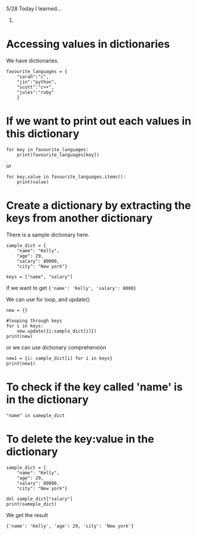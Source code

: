 5/28 Today I learned...

1.

# Accessing values in dictionaries

We have dictionaries.
```
favourite_languages = {
    "sarah":"c",
    "jin":"python",
    "scott":"c++",
    "jules":"ruby"
    } 
```

# If we want to print out each values in this dictionary

```
for key in favourite_languages:
    print(favourite_languages[key])
```
or
```
for key,value in favourite_languages.items():
    print(value)
```

# Create a dictionary by extracting the keys from another dictionary
There is a sample dictionary here.
```
sample_dict = {
    "name": "Kelly",
    "age": 29,
    "salary": 80000,
    "city": "New york"}
```
```
keys = ["name", "salary"]
```
if we want to get ```{'name': 'Kelly', 'salary': 8000}```

We can use for loop, and update()
```
new = {}

#looping through keys
for i in keys:
    new.update({i:sample_dict[i]})
print(new)
```

or we can use dictionary comprehension
```
new1 = {i: sample_dict[i] for i in keys}
print(new1)
```


# To check if the key called 'name' is in the dictionary

```
"name" in sameple_dict
```

# To delete the key:value in the dictionary

```
sample_dict = {
    "name": "Kelly",
    "age": 29,
    "salary": 80000,
    "city": "New york"}

del sample_dict["salary"]
print(sameple_dict)
```
We get the result
```
{'name': 'Kelly', 'age': 29, 'city': 'New york'}
```
